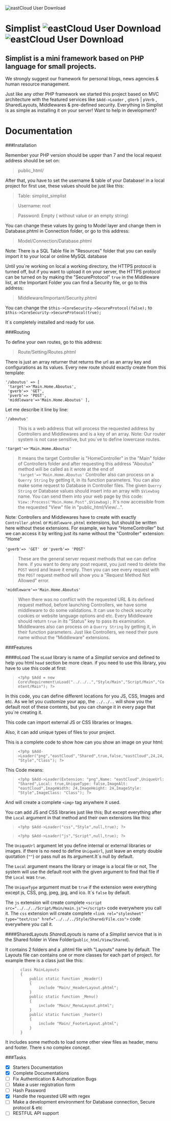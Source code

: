 ![eastCloud User Download](http://simplist.ir/Content/Shared/SimplistV2.png)

# Simplist  ![eastCloud User Download](http://eastcloud.ir/Content/Shared/Official-Badges.png) ![eastCloud User Download](http://eastcloud.ir/Content/Shared/Users-Badges.png)


## Simplist is a mini framework based on PHP language for small projects.
We strongly suggest our framework for personal blogs, news agencies & human resource management.




Just like any other PHP framework we started this project based on MVC architecture with the featured services like `$Add->Loader` , `gVerb` | `pVerb` , SharedLayouts, Middlewares & pre-defined security.
Everything in Simplist is as simple as installing it on your server!
Want to help in development?

# Documentation

###Installation

Remember your PHP version should be upper than 7 and the local request address should be set on:
>public_html/

After that, you have to set the username & table of your Database!
in a local project for first use, these values should be just like this: 
>Table: simplist_simplist

>Username: root

>Password: Empty ( without value or an empty string)

You can change these values by going to Model layer and change them in Database.phtml in Connection folder, or go to this address:

>Model/Connection/Database.phtml

Note: There is a SQL Table file in "Resources" folder that you can easily import it to your local or online MySQL database


Until you\`re working on local a working directory, the HTTPS protocol is turned off, but if you want to upload it on your server, the HTTPS protocol can be turned on by making the "SecureProtocol" `true` in the Middleware list, at the Important Folder you can find a Security file, or go to this address:
>Middleware/Important/Security.phtml

You can change the `$this->CoreSecurity->SecureProtocol(false);` to `$this->CoreSecurity->SecureProtocol(true);`

It\`s completely installed and ready for use.

###Routing

To define your own routes, go to this address:
>Route/Setting/Routes.phtml

There is just an array returner that returns the url as an array key and configurations as its values.
Every new route should exactly create from this template:
```
'/aboutus' => [
 'target'=>'Main.Home.Aboutus',
 'gverb'=> 'GET',
 'pverb'=> 'POST',
 'middleware'=>'Main.Home.Aboutus' ],
```
Let me describe it line by line:


`'/aboutus' ` 
>This is a web address that will process the requested address by Controllers and Middlewares and is a key of an array.
Note: Our router system is not case sensitive, but you`ve to define lowercase routes.

`'target'=>'Main.Home.Aboutus'`
>It means the target Controller is "HomeController" in the "Main" folder of Controllers folder and after requesting this address "Aboutus" method will be called as it wrote at the end of `'target'=>'Main.Home.Aboutus'`
Controller also can process on a `Querry String` by getting it, in its function parameters.
You can also make some request to Database in Controller files.
The given `Querry String` or Database values should insert into an array with `$Viewbag` name.
You can send them into your web page by this code:
`View::Process("Main.Home.Post",$Viewbag);`
It\`s now accessible from the requested "View" file in "public_html/View/...".

Note: Controllers and Middlewares have to create with exactly `Controller.phtml` or `Middleware.phtml` extensions, but should be written here without these extensions.
For example, we have "HomeController" but we can access it by writing just its name without the "Controller" extension: "Home"


`'gverb'=> 'GET' `  or `'pverb'=> 'POST' `
>These are the general server request methods that we can define here.
if you want to deny any post request, you just need to delete the `POST` word and leave it empty.
Then you can see every request with the `POST` request method will show you a "Request Method Not Allowed" error.


`'middleware'=>'Main.Home.Aboutus'`
>When there was no conflict with the requested URL & its defined request method, before launching Controllers, we have some middleware to do some validations.
It can use to check security cookies or website language options and etc.
Every Middleware should return `true` in its "Status" key to pass its examination.
Middlewares also can process on a `Querry String` by getting it, in their function parameters.
Just like Controllers, we need their pure name without the "Middleware" extensions.

###Features

####oLoad
The `oLoad` library is name of a *Simplist* service and defined to help you html `head` section be more clean.
if you need to use this library, you have to use this code at first:

>`<?php $Add = new Core\Requirement\oLoad("../../..","Style/Main","Script/Main","Content/Main"); ?>
`

In this code, you can define different locations for you JS, CSS, Images and etc.
As we let you customize your app, the `../../..` will show you the default root of these contents, but you can change it in every page that you`re creating it.

This code can import external JS or CSS libraries or Images.

Also, it can add unique types of files to your project.

This is a complete code to show how can you show an image on your html:

>`<?php $Add->Loader("png","eastCloud","Shared",true,false,"eastCloud",24,24,"Style","Class"); ?>`

This Code means:

>`<?php $Add->Loader(Extension: "png",Name: "eastCloud",UniqueUrl: "Shared",Local: true,UniqueType: false,ImageAlt: "eastCloud",ImageWidth: 24,ImageHeight: 24,ImageStyle: "Style",ImageClass: "Class"); ?>`

And will create a complete `<img>` tag anywhere it used.

You can add JS and CSS libraries just like this; But except everything after the `Local` argument in that method and their own extensions like this:

>`<?php $Add->Loader("css","Style",null,true); ?>`

>`<?php $Add->Loader("js","Script",null,true); ?>`

The `UniqueUrl` argument let you define internal or external libraries or images. if there is no need to define `UniqueUrl`, just leave an empty double quotation (`""`) or pass null as its argument.It\`s null by default.

The `Local` argument means the library or image is a local file or not, The system will use the default root with the given argument to find that file if the `Local` was `true`.

The `UniqueType` argument must be `true` if the extension were everything except js, CSS, png, jpeg, jpg, and ico. It\`s `false` by default.

The `js` extension will create complete `<script src="../../../Script/Main/main.js"></script>` code everywhere you call it.
The `css` extension will create complete `<link rel="stylesheet" type="text/css" href="../../../Style/Shared/File.css">` code everywhere you call it.

####SharedLayouts
*SharedLayouts* is name of a *Simplist* service that is in the Shared folder in View Folder(`public_html/View/Shared`).

It contains 2 folders and a .phtml file with "Layouts" name by default.
The Layouts file can contains one or more classes for each part of project. for example there is a class just like this:


>```
>  class MainLayouts
>  {
>      public static function _Header()
>      {
>          include "Main/_HeaderLayout.phtml";
>      }
>      public static function _Menu()
>      {
>          include "Main/_MenuLayout.phtml";
>      }
>      public static function _Footer()
>      {
>          include "Main/_FooterLayout.phtml";
>      }
>  }
>```


It includes some methods to load some other view files as header, menu and footer.
There s no complex concept.

###Tasks

- [x] Starters Documentation
- [x] Complete Documentations
- [ ] Fix Authentication & Authorization Bugs
- [ ] Make a user registration form
- [ ] Hash Password
- [x] Handle the requested URl with regex
- [ ] Make a development environment for Database connection, Secure protocol & etc
- [ ] RESTFUL API support
